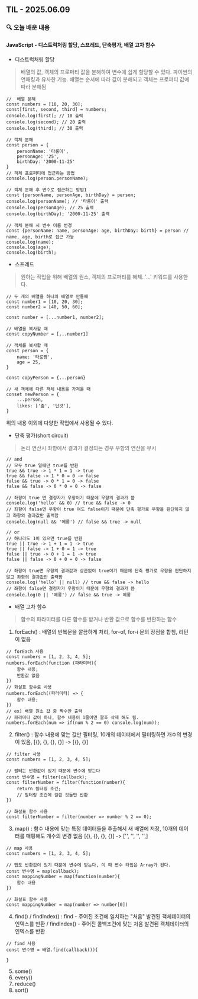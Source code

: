 ## TIL - 2025.06.09

### 🔍 오늘 배운 내용

#### JavaScript - 디스트럭처링 할당, 스프레드, 단축평가, 배열 고차 함수

- 디스트럭처링 할당
> 배열의 값, 객체의 프로퍼티 값을 분해하여 변수에 쉽게 할당할 수 있다. 파이썬의 언패킹과 유사한 기능. 배열는 순서에 따라 값이 분해되고 객체는 프로퍼티 값에 따라 분해됨

```
//  배열 분해
const numbers = [10, 20, 30];
const[first, second, third] = numbers;
console.log(first); // 10 출력
console.log(second); // 20 출력
console.log(third); // 30 출력

// 객체 분해
const person = {
    personName: '타롱이',
    personAge: '25',
    birthDay: '2000-11-25'
}
// 객체 프로퍼티에 접근하는 방법
console.log(person.personName);

// 객체 분해 후 변수로 접근하는 방법1
const {personName, personAge, birthDay} = person;
console.log(personName); // '타롱이' 출력
console.log(personAge); // 25 출력
console.log(birthDay); '2000-11-25' 출력

// 객체 분해 시 변수 이름 변경
const {personName: name, personAge: age, birthDay: birth} = person // name, age, birth로 접근 가능
console.log(name);
console.log(age);
console.log(birth);
```

- 스프레드
> 원하는 작업을 위해 배열의 원소, 객체의 프로퍼티를 해체. '...' 키워드를 사용한다. 

```
// 두 개의 배열을 하나의 배열로 만들때
const number1 = [10, 20, 30];
const number2 = [40, 50, 60];

const number = [...number1, number2];

// 배열을 복사할 때
const copyNumber = [...number1]

// 객체를 복사할 때
const person = {
    name: '타로쨩',
    age = 25,
}

const copyPerson = {...person}

// 새 객체에 다른 객체 내용을 가져올 때
conset newPerson = {
    ...person,
    likes: ['춤', '단것'],
}
```
위의 내용 이외에 다양한 작업에서 사용될 수 있다.

- 단축 평가(short circuit)
> 논리 연산시 좌항에서 결과가 결정되는 경우 우항의 연산을 무시

```
// and
// 모두 true 일때만 true를 반환
true && true -> 1 * 1 = 1 -> true
true && false -> 1 * 0 = 0 -> false
false && true -> 0 * 1 = 0 -> false
false && false -> 0 * 0 = 0 -> false

// 좌항이 true 면 결정자가 우항이기 때문에 우항의 결과가 뜸 
console.log('hello' && 0) // true && false -> 0
// 좌항이 false면 우항이 true 여도 false이기 때문에 단축 평가로 우항을 판단하지 않고 좌항의 결과값만 출력함
console.log(null && '메롱') // false && true -> null

// or
// 하나라도 1이 있으면 true를 반환
true || true -> 1 + 1 = 1 -> true
true || false -> 1 + 0 = 1 -> true
false || true -> 0 + 1 = 1 -> true
false || false -> 0 + 0 = 0 -> false

// 좌항이 true면 우항의 결과값과 상관없이 true이기 때문에 단축 평가로 우항을 판단하지 않고 좌항의 결과값만 출력함
console.log('hello' || null) // true && false -> hello
// 좌항이 false면 결정자가 우항이기 때문에 우항의 결과가 뜸
console.log(0 || '메롱') // false && true -> 메롱 
```

- 배열 고차 함수
> 함수의 파라미터를 다른 함수를 받거나 반환 값으로 함수를 반환하는 함수

1. forEach()
: 배열의 반복문을 깔끔하게 처리, for-of, for-i 문의 장점을 합침, 리턴이 없음
```
// forEach 사용
const numbers = [1, 2, 3, 4, 5];
numbers.forEach(function (파라미터){
    함수 내용;
    반환값 없음
}) 
// 화살표 함수로 사용
numbers.forEach((파라미터) => {
    함수 내용;
})
// ex) 배열 원소 값 중 짝수만 출력
// 파라미터 값이 하나, 함수 내용이 1줄이면 괄호 삭제 해도 됨.
numbers.forEach(num => if(num % 2 == 0) console.log(num));
```

2. filter()
: 함수 내용에 맞는 값만 필터링, 10개의 데이터에서 필터링하면 개수의 변경이 있음, 
[{}, {}, {}, {}] -> [{}, {}]
```
// filter 사용
const numbers = [1, 2, 3, 4, 5];

// 필터는 반환값이 있기 때문에 변수에 받는다
const 변수명 = filter(callback);
const filterNumber = filter(function(number){
    return 필터링 조건;
    // 필터링 조건에 걸린 것들만 반환
})

// 화살표 함수 사용
const filterNumber = filter(number => number % 2 == 0);
```

3. map()
: 함수 내용에 맞는 특정 데이터들을 추출해서 새 배열에 저장, 10개의 데이터를 매핑해도 개수의 변경 없음
[{}, {}, {}, {}] -> ['', '', '', '',]
```
// map 사용
const numbers = [1, 2, 3, 4, 5];

// 맵도 반환값이 있기 때문에 변수에 받는다, 이 때 변수 타입은 Array가 된다.
const 변수명 = map(callback);
const mappingNumber = map(function(number){
    함수 내용
})

// 화살표 함수 사용
const mappingNumber = map(number => number[0]) 
```

4. find() / findIndex()
: find - 주어진 조건에 일치하는 "처음" 발견된 객체데이터의 인덱스를 반환 / findIndex() - 주어진 콜백조건에 맞는 처음 발견된 객체데이터의 인덱스를 반환
```
// find 사용
const 변수명 = 배열.find(callback()){

}
```
5. some()
6. every()
7. reduce()
8. sort()

